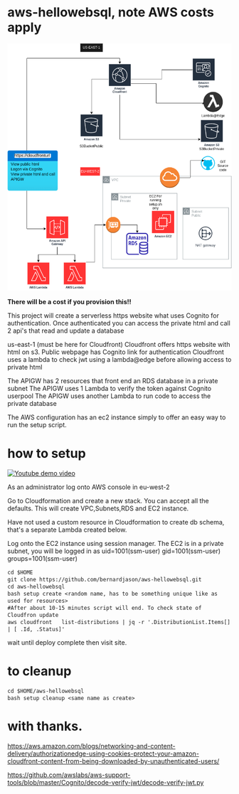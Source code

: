 # aws-hellowebsql, note AWS costs apply

![Alt text](docs/overview.drawio.png?raw=true)

**There will be a cost if you provision this!!**

This project will create a serverless https website what uses Cognito for authentication.
Once authenticated you can access the private html and call 2 api's that read and update a database

us-east-1 (must be here for Cloudfront)
Cloudfront offers https website with html on s3. 
Public webpage has Cognito link for authentication 
Cloudfront uses a lambda to check jwt using a lambda@edge before allowing access to private html

The APIGW has 2 resources that front end an RDS database in a private subnet
The APIGW uses 1 Lambda to verify the token against Cognito userpool
The APIGW uses another Lambda to run code to access the private database

The AWS configuration has an ec2 instance simply to offer an easy way to run the setup script.

# how to setup

[![Youtube demo video](http://img.youtube.com/vi/dNQDL11115A/0.jpg)](http://www.youtube.com/watch?v=dNQDL11115A "Youtube Video Demo")

As an administrator log onto AWS console in eu-west-2

Go to Cloudformation and create a new stack. You can accept all the defaults. This will create
VPC,Subnets,RDS and EC2 instance. 

Have not used a custom resource in Cloudformation to create db schema, that's a separate Lambda created below.

Log onto the EC2 instance using session manager. The EC2 is in a private subnet, you will be logged
in as
uid=1001(ssm-user) gid=1001(ssm-user) groups=1001(ssm-user)
```commandline
cd $HOME
git clone https://github.com/bernardjason/aws-hellowebsql.git
cd aws-hellowebsql
bash setup create <random name, has to be something unique like as used for resources> 
#After about 10-15 minutes script will end. To check state of Cloudfron update
aws cloudfront   list-distributions | jq -r '.DistributionList.Items[] | [ .Id, .Status]'
```
wait until deploy complete then visit site.

# to cleanup
```commandline
cd $HOME/aws-hellowebsql
bash setup cleanup <same name as create>
```

# with thanks.
https://aws.amazon.com/blogs/networking-and-content-delivery/authorizationedge-using-cookies-protect-your-amazon-cloudfront-content-from-being-downloaded-by-unauthenticated-users/

https://github.com/awslabs/aws-support-tools/blob/master/Cognito/decode-verify-jwt/decode-verify-jwt.py
